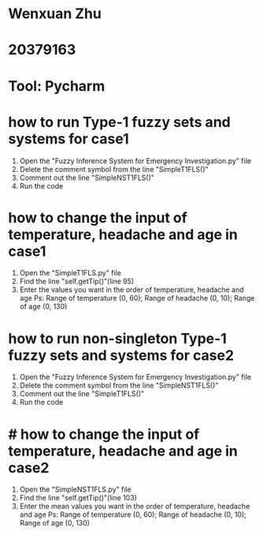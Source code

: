 # Wenxuan Zhu
# 20379163

# Tool: Pycharm

# how to run Type-1 fuzzy sets and systems for case1
1. Open the "Fuzzy Inference System for Emergency Investigation.py" file
2. Delete the comment symbol from the line "SimpleT1FLS()"
3. Comment out the line "SimpleNST1FLS()"
4. Run the code

# how to change the input of temperature, headache and age in case1
1. Open the "SimpleT1FLS.py" file
2. Find the line "self.getTip()"(line 95)
3. Enter the values you want in the order of temperature, headache and age
Ps: Range of temperature (0, 60); Range of headache (0, 10); Range of age (0, 130)


# how to run non-singleton Type-1 fuzzy sets and systems for case2
1. Open the "Fuzzy Inference System for Emergency Investigation.py" file
2. Delete the comment symbol from the line "SimpleNST1FLS()"
3. Comment out the line "SimpleT1FLS()"
4. Run the code

# # how to change the input of temperature, headache and age in case2
1. Open the "SimpleNST1FLS.py" file
2. Find the line "self.getTip()"(line 103)
3. Enter the mean values you want in the order of temperature, headache and age
Ps: Range of temperature (0, 60); Range of headache (0, 10); Range of age (0, 130)